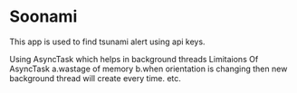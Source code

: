 # Soonami
This app is used to find tsunami alert using api keys.

Using AsyncTask which helps in background threads
Limitaions Of AsyncTask
a.wastage of memory
b.when orientation is changing then new background thread will create every time.
etc.
